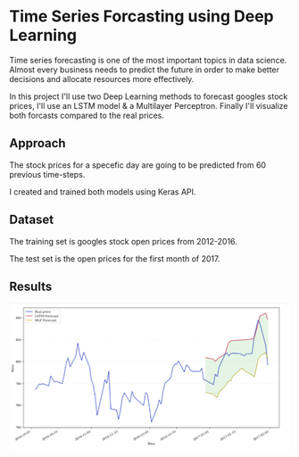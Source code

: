 
# Time Series Forcasting using Deep Learning 
Time series forecasting is one of the most important topics in data science. Almost every business needs to predict the future in order to make better decisions and allocate resources more effectively.

In this project I'll use two Deep Learning methods to forecast googles stock prices, I'll use an LSTM model & a Multilayer Perceptron.
Finally I'll visualize both forcasts compared to the real prices.




## Approach
The stock prices for a specefic day are going to be predicted from 60 previous time-steps.

I created and trained both models using Keras API. 
## Dataset
The training set is googles stock open prices from 2012-2016.

The test set is the open prices for the first month of 2017.
## Results

![Screenshot](Screenshot.PNG)

